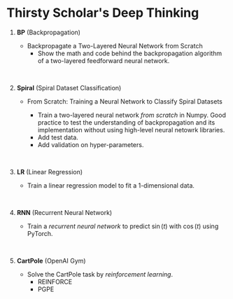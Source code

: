 # Thirsty Scholar's Deep Thinking



1. **BP** (Backpropagation)

   - Backpropagate a Two-Layered Neural Network from Scratch
     - Show the math and code behind the backpropagation algorithm of a two-layered feedforward neural network.

   ​

2. **Spiral** (Spiral Dataset Classification)

   - From Scratch: Training a Neural Network to Classify Spiral Datasets

     - Train a two-layered neural network *from scratch* in Numpy. Good practice to test the understanding of backpropagation and its implementation without using high-level neural netowrk libraries.
     - Add test data.
     - Add validation on hyper-parameters.

   ​

3. **LR** (Linear Regression)

   - Train a linear regression model to fit a 1-dimensional data.

   ​

4. **RNN** (Recurrent Neural Network)

   - Train a *recurrent neural network* to predict $\sin(t)$ with $\cos(t)$ using PyTorch.

     ​

5. **CartPole** (OpenAI Gym)

   - Solve the CartPole task by *reinforcement learning*.
     - REINFORCE
     - PGPE

